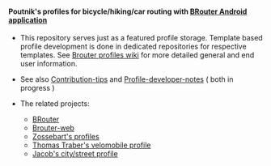 
#### Poutnik's profiles for bicycle/hiking/car routing with [BRouter Android application](http://brouter.de/brouter/)
 
*  This repository serves just as a featured profile storage. Template based profile development is done in dedicated repositories for respective templates. See [Brouter profiles wiki](https://github.com/poutnikl/Brouter-profiles/wiki) for more detailed general and end user information.

* See also [Contribution-tips](https://github.com/poutnikl/Brouter-profiles/wiki/Contribution-tips) and [Profile-developer-notes](
https://github.com/poutnikl/Brouter-profiles/wiki/Profile-developer-notes)  ( both in progress )

* The related projects\:  
   * [BRouter](https://github.com/abrensch/brouter)
   * [Brouter-web](https://github.com/nrenner/brouter-web)
   * [Zossebart's profiles](https://github.com/zossebart/brouter-mtb)  
   * [Thomas Traber's velomobile profile](https://github.com/ThomasTraber/brouter_profiles_and_testing)
   * [Jacob's city/street profile](https://github.com/utack/utack_brouter_data)
